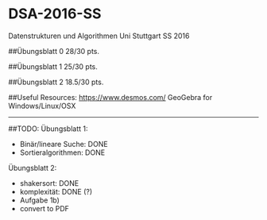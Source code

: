 # DSA-2016-SS
Datenstrukturen und Algorithmen Uni Stuttgart SS 2016

##Übungsblatt 0
	28/30 pts.

##Übungsblatt 1
	25/30 pts.

##Übungsblatt 2
	18.5/30 pts.

##Useful Resources:
	https://www.desmos.com/
	GeoGebra for Windows/Linux/OSX
	
*******

##TODO:
Übungsblatt 1:
- Binär/lineare Suche: DONE 
- Sortieralgorithmen: DONE 


Übungsblatt 2:
- shakersort: DONE
- komplexität: DONE (?)
- Aufgabe 1b)
- convert to PDF

